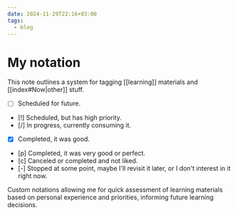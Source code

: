 ```yaml
---
date: 2024-11-29T22:16+03:00
tags:
  - blog
---
```


# My notation

This note outlines a system for tagging [[learning]] materials and
[[index#Now|other]] stuff.

- [ ] Scheduled for future.
- [!] Scheduled, but has high priority.
- [/] In progress, currently consuming it.
- [x] Completed, it was good.
- [p] Completed, it was very good or perfect.
- [c] Canceled or completed and not liked.
- [-] Stopped at some point, maybe I'll revisit it later, or I don't interest in
  it right now.

Custom notations allowing me for quick assessment of learning materials based
on personal experience and priorities, informing future learning decisions.